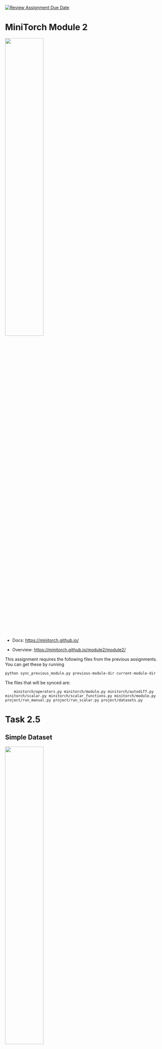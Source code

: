 [![Review Assignment Due Date](https://classroom.github.com/assets/deadline-readme-button-22041afd0340ce965d47ae6ef1cefeee28c7c493a6346c4f15d667ab976d596c.svg)](https://classroom.github.com/a/YFgwt0yY)
# MiniTorch Module 2

<img src="https://minitorch.github.io/minitorch.svg" width="50%">


* Docs: https://minitorch.github.io/

* Overview: https://minitorch.github.io/module2/module2/

This assignment requires the following files from the previous assignments. You can get these by running

```bash
python sync_previous_module.py previous-module-dir current-module-dir
```

The files that will be synced are:

        minitorch/operators.py minitorch/module.py minitorch/autodiff.py minitorch/scalar.py minitorch/scalar_functions.py minitorch/module.py project/run_manual.py project/run_scalar.py project/datasets.py


# Task 2.5

## Simple Dataset
<img src="simpleGraph.png" width="50%">
<img src="simpleLoss.png" width="50%">
<img src="simpleList.png" width="50%">


## Diagonal Dataset
<img src="diagGraph.png" width="50%">
<img src="diagLoss.png" width="50%">
<img src="diagList.png" width="50%">


## Split Dataset
<img src="splitGraph.png" width="50%">
<img src="splitLoss.png" width="50%">
<img src="splitList.png" width="50%">

## XOR Dataset
<img src="xorGraph.png" width="50%">
<img src="xorLoss.png" width="50%">
<img src="xorList.png" width="50%">
